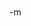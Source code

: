 <img src="http://www.earthvssoup.com/sp3w/uploaded_images/mao-763658.jpg" border="0" alt="" /> <img src="http://www.earthvssoup.com/sp3w/uploaded_images/complete_herbalist-739423.jpg" border="0" alt="" /> <img src="http://www.earthvssoup.com/sp3w/uploaded_images/bshb6-719883.jpg" border="0" alt="" /> <br/>
-m
